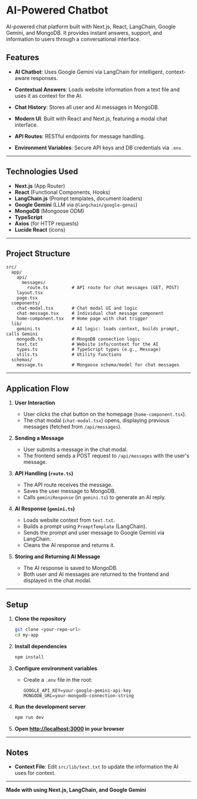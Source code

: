 # AI-Powered Chatbot 

 AI-powered chat platform built with Next.js, React, LangChain, Google Gemini, and MongoDB. It provides instant answers, support, and information to users through a conversational interface.


## Features

- **AI Chatbot**: Uses Google Gemini via LangChain for intelligent, context-aware responses.

- **Contextual Answers**: Loads website information from a text file and uses it as context for the AI.

- **Chat History**: Stores all user and AI messages in MongoDB.
- **Modern UI**: Built with React and Next.js, featuring a modal chat interface.

- **API Routes**: RESTful endpoints for message handling.

- **Environment Variables**: Secure API keys and DB credentials via `.env`.

---

## Technologies Used

- **Next.js** (App Router)
- **React** (Functional Components, Hooks)
- **LangChain.js** (Prompt templates, document loaders)
- **Google Gemini** (LLM via `@langchain/google-genai`)
- **MongoDB** (Mongoose ODM)
- **TypeScript**
- **Axios** (for HTTP requests)
- **Lucide React** (icons)

---

## Project Structure

```
src/
  app/
    api/
      messages/
        route.ts         # API route for chat messages (GET, POST)
    layout.tsx
    page.tsx
  components/
    chat-modal.tsx       # Chat modal UI and logic
    chat-message.tsx     # Individual chat message component
    home-component.tsx   # Home page with chat trigger
  lib/
    gemini.ts            # AI logic: loads context, builds prompt, calls Gemini
    mongodb.ts           # MongoDB connection logic
    text.txt             # Website info/context for the AI
    types.ts             # TypeScript types (e.g., Message)
    utils.ts             # Utility functions
  schemas/
    message.ts           # Mongoose schema/model for chat messages
```

---

## Application Flow

1. **User Interaction**
   - User clicks the chat button on the homepage (`home-component.tsx`).
   - The chat modal (`chat-modal.tsx`) opens, displaying previous messages (fetched from `/api/messages`).

2. **Sending a Message**
   - User submits a message in the chat modal.
   - The frontend sends a POST request to `/api/messages` with the user's message.

3. **API Handling (`route.ts`)**
   - The API route receives the message.
   - Saves the user message to MongoDB.
   - Calls `geminiResponse` (in `gemini.ts`) to generate an AI reply.

4. **AI Response (`gemini.ts`)**
   - Loads website context from `text.txt`.
   - Builds a prompt using `PromptTemplate` (LangChain).
   - Sends the prompt and user message to Google Gemini via LangChain.
   - Cleans the AI response and returns it.

5. **Storing and Returning AI Message**
   - The AI response is saved to MongoDB.
   - Both user and AI messages are returned to the frontend and displayed in the chat modal.

---

## Setup 

1. **Clone the repository**
   ```sh
   git clone <your-repo-url>
   cd my-app
   ```

2. **Install dependencies**
   ```sh
   npm install
   ```

3. **Configure environment variables**
   - Create a `.env` file in the root:
     ```
     GOOGLE_API_KEY=your-google-gemini-api-key
     MONGODB_URL=your-mongodb-connection-string
     ```

4. **Run the development server**
   ```sh
   npm run dev
   ```

5. **Open [http://localhost:3000](http://localhost:3000) in your browser**

---

## Notes

- **Context File**: Edit `src/lib/text.txt` to update the information the AI uses for context.


---



**Made with using Next.js, LangChain, and Google Gemini**
